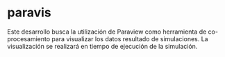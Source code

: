 # paravis
Este desarrollo busca la utilización de Paraview como herramienta de co-procesamiento para visualizar los datos resultado de simulaciones. La visualización se realizará en tiempo de ejecución de la simulación.

